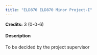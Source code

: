```yaml
---
title: "ELD870 ELD870 Minor Project-I"
---
```

**Credits:** 3 (0-0-6)

#### Description
To be decided by the project supervisor